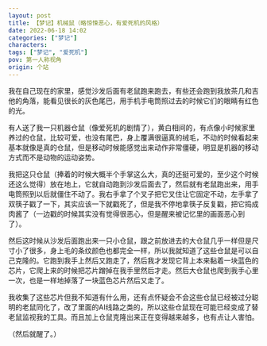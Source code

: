 ```yaml
---
layout: post
title: 【梦记】机械鼠（略惊悚恶心，有爱死机的风格）
date: 2022-06-18 14:02
categories: ["梦记"]
characters: 
tags: ["梦记", "爱死机"]
pov: 第一人称视角
origin: 个站
---
```


我在自己现在的家里，感觉沙发后面有老鼠跑来跑去，有些还会跑到我放茶几和吉他的角落，能看见很长的灰色尾巴，用手机手电筒照过去的时候它们的眼睛有红色的光。

有人送了我一只机器仓鼠（像爱死机的剧情了），黄白相间的，有点像小时候家里养过的仓鼠，比较可爱，也没有尾巴，身上覆满很逼真的绒毛，不动的时候看起来基本就像是真的仓鼠，但是移动时候能感觉出来动作非常僵硬，明显是机器的移动方式而不是动物的运动姿势。

我把这只仓鼠（捧着的时候大概半个手掌这么大，真的还挺可爱的，至少这个时候还这么觉得）放在地上，它就自动跑到沙发后面去了，然后就有老鼠跑出来，用手电筒照到以后就僵住不动了。我右手拿了个叉子把它叉住让它固定不动，左手拿了双筷子戳了一下，其实应该一下就戳死了，但是我不停地拿筷子反复戳，把它捣成肉酱了（一边戳的时候其实没有觉得很恶心，但是醒来被记忆里的画面恶心到了）。

然后这时候从沙发后面跑出来一只小仓鼠，跟之前放进去的大仓鼠几乎一样但是尺寸小了很多，身上毛的条纹颜色也都完全一样，所以我就知道了这些仓鼠是可以自己克隆的。它跑到我手上然后又跑走了，然后我才发现它背上本来黏着一块蓝色的芯片，它爬上来的时候把芯片蹭掉在我手里然后才走。然后大仓鼠也爬到我手心里一次，也是一样地掉落了一块蓝色芯片然后又走了。

我收集了这些芯片但我不知道有什么用，还有点怀疑会不会这些仓鼠已经被过分聪明的老鼠同化了，改了里面的AI线路之类的，所以这些仓鼠现在可能已经变成了替老鼠监视我的工具。而且加上仓鼠克隆出来正在变得越来越多，也有点让人害怕。

（然后就醒了。）
